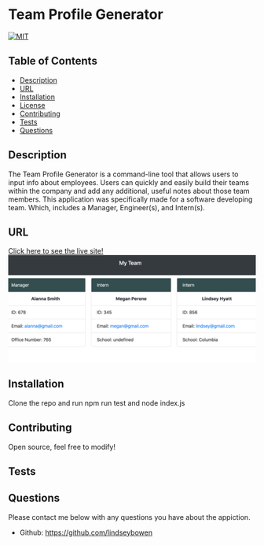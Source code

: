 # Team Profile Generator
[![MIT](https://img.shields.io/badge/License-MIT-yellow.svg)](https://opensource.org/licenses/MIT)
## Table of Contents
* [Description](#description)
* [URL](#url)
* [Installation](#installation)
* [License](#license)
* [Contributing](#contributing)
* [Tests](#tests)
* [Questions](#questions)
## Description 
The Team Profile Generator is a command-line tool that allows users to input info about employees. Users can quickly and easily build their teams within the company and add any additional, useful notes about those team members. This application was specifically made for a software developing team. Which, includes a Manager, Engineer(s), and Intern(s).
## URL
[Click here to see the live site!]()
![Screenshot Deployed Website](images/website.png)
## Installation
Clone the repo and run npm run test and node index.js

## Contributing
Open source, feel free to modify! 

## Tests

## Questions
Please contact me below with any questions you have about the appiction.
* Github: https://github.com/lindseybowen
